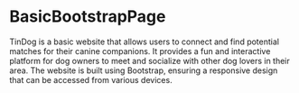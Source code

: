 # BasicBootstrapPage
TinDog is a basic website that allows users to connect and find potential matches for their canine companions. It provides a fun and interactive platform for dog owners to meet and socialize with other dog lovers in their area. The website is built using Bootstrap, ensuring a responsive design that can be accessed from various devices.
